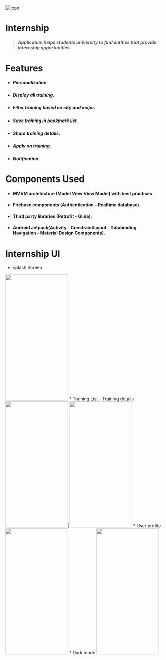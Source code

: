 ![icon](https://user-images.githubusercontent.com/92260450/150405951-32aa0b57-caac-4c71-85c4-135ed0f083e6.PNG)

# Internship
> ##### Application helps students university to find entities that provide internship opportunities. 

# Features
* ##### Personalization.
* ##### Display all training.
* ##### Filter training based on city and major.
* ##### Save training in bookmark list.
* ##### Share training details.
* ##### Apply on training.
* ##### Notification.

# Components Used
* #### MVVM architecture (Model View View Model) with best practices.
* #### Firebase components (Authentication – Realtime database).
* #### Third party libraries (Retrofit - Glide). 
* #### Android Jetpack(Activity - Constraintlayout - Databinding - Navigation - Material Design Components).

# Internship UI
* splash Screen.
<img src="https://user-images.githubusercontent.com/92260450/150410304-7b26951d-3cdd-4492-823a-1b871c5ff197.png" width="200" height="400">
* Training List - Training details
<img src="https://user-images.githubusercontent.com/92260450/150410785-b8d718c0-1be1-45c8-a7ac-3a01a792a7ea.png" width="200" height="400">|<img src="https://user-images.githubusercontent.com/92260450/150410866-c15c20bc-0fd1-4f57-8fb9-e2c52d4768e6.png" width="200" height="400">
* User profile
<img src="https://user-images.githubusercontent.com/92260450/150411029-5a0d2c7f-d352-48de-bada-778a384d7c57.png" width="200" height="400">
* Dark mode
<img src="https://user-images.githubusercontent.com/92260450/150411169-58fd0cd6-3d4d-41f2-8b18-1a3999f76166.png" width="200" height="400">
